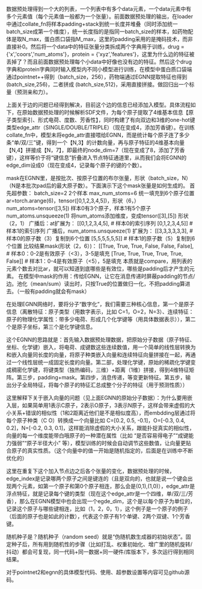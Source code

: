 数据预处理得到一个大的列表，一个列表中有多个data元素，一个data元素中有多个元素值（每个元素值一般都为一个张量）。前面数据预处理的输出，在loader中通过collate_fn将样本padding+stack到统一长度并堆叠（同时添加统一batch_size成第一个维度），统一长度指的是指同一batch_size的样本，如药物配体是取N_max，蛋白质口袋指M_max，这里的padding采用的是掩码技术，而非直接补0。然后将一个data中的特征张量分类拆成两个字典用于训练，drug = {'x','coors','num_atoms'}，protein = {'xyz','features'}，这里为什么边的特征被丢掉了？而且前面数据预处理每个小data中好像也没有边的特征。然后这个drug字典和protein字典同时输入模型内不同小模型进行训练，在模型中蛋白质口袋端通过pointnet++得到（batch_size，256），药物端通过EGNN提取特征也得到 (batch_size,256)，二者拼成 (batch_size,512)，采用直接拼接。做回归出一个标量（预测亲和力）。

上面关于边的问题已经得到解决，目前这个边的信息已经添加入模型。具体流程如下，在原始数据预处理的时候解析SDF文件，为每个原子提取了4维基本信息【原子类型索引、形式电荷、度数、芳香性】，同时构建了有向双边和3维的one-hot键类型edge_attr（SINGLE/DOUBLE/TRIPLE）（现在变成4，添加芳香键）。在训练collate_fn中，模型未将egde_attr直接喂给EGNN，而是统计每个原子连了多少条“单/双/三”键，得到一个【N,3】的计数向量，再与原子特征的4维基本向量【N,4】拼接成【N，7】，即最终的node_dim=7（现在变成了8，添加了芳香键），这样等价于将“键信息”折叠进入节点特征通道里，从而我们会将EGNN的edge_dim设成0（现在变成4，记录每个原子的键的个数）。

mask在EGNN里，是按批次、按原子位置的布尔张量，形状（batch_size，N）（N是本批次pad后的最大原子数）。下面演示下这个mask张量是如何生成的。
首先超参数：
batch_size=2 2个样本
max_num_stoms=6 统一填充到6个原子位置
ar=torch.arange(6)，tensor([0,1,2,3,4,5])，形状（6，）
num_atoms=tensor([3,5]) 样本0有3个原子，样本1有5个原子
num_atoms.unsqueeze(1) 将num_atoms添加维度，变成tensor([3],[5]) 形状（2，1）
广播后：at扩展为：
[[0,1,2,3,4,5],  # 样本0的索引序列
 [0,1,2,3,4,5]]  # 样本1的索引序列
广播后，num_atoms.unsqueeze(1) 扩展为：
[[3,3,3,3,3,3],  # 样本0的原子数（3）复制到6个位置
 [5,5,5,5,5,5]]  # 样本1的原子数（5）复制到6个位置
比较结果mask(形状（2，6）)：
[[True, True, True, False, False, False],  # 样本0：0-2是有效原子（<3），3-5是填充
 [True, True, True, True, True, False]]   # 样本1：0-4是有效原子（<5），5是填充
本质就是compare，用列表的元素个数去对比ar，就可以知道到底哪些是有效位，哪些是padding后才产生的元素。
在模型中mask的作用：传给EGNN，让它在消息传递时屏蔽padding的节点/边。池化（mean/sum）读出时，只按True的位置做归一化，不把padding算进去。（一般有padding就会有mask）

在处理EGNN网络时，要将分子“数字化”，我们需要三种核心信息，第一个是原子信息（离散特征：原子类型（用数字表示，比如 C=1，O=2，N=3）、连续特征：原子的物理化学属性：带多少电荷、形成几个化学键等（用具体数据表示）），第二个是原子坐标，第三个是化学键信息。

这个EGNN的思路就是：首先输入数据预处理数据，把原始分子数据（原子特征、坐标、化学键）嵌入，将电荷、成键数这些连续数值，用一个简单的线性层转换为和嵌入向量同长度的向量，将原子种类嵌入向量和连续特征向量拼接在一起，再通过一个线性层统一成固定长度的向量。第二部，处理化学键，原始的稀疏化学键变成稠密化学键，将键类型（独热编码，三维）+距离（1维）拼接，得到4维特征矩阵。第三步，padding+mask。第四步，消息传递，等变更新特征。第五步，输出分子全局特征，将每个原子的特征汇总成整个分子的特征（用于预测性质））

这里解释下关于嵌入向量的问题（见上面EGNN的原始分子数据）：为什么要用嵌入层，如果简单用1表示C原子，2表示O原子，3表示N原子，这样会带来虚假的大小关系+错误的相似性（1和2距离近他们是不是相似度高），而embdding层通过将每个原子种类（C O）转换成一个向量比如 C=[0.2, 0.5, -0.1]，O=[-0.3, 0.4, 0.2]，N=[-0.2, 0.3, 0.1]，这样能消除虚假的大小关系，跟能扑捉真实的相似性，向量的每一个维度能带白哦原子的一种潜在属性（比如 “是否容易得电子”“成键能力强弱”“原子半径大小” 等），模型训练的时候会自动调节这些数值，让向量更贴合原子的真实性质。（这个向量中的值一开始是随机指定的，后面是在训练中不断优化的）

这里在重复下这个加入节点边之后各个张量的变化，数据预处理的时候，edge_index是记录哪两个原子之间是键连的（且是双向的，也就是说一个键会出现两个元素，如第一个原子和第0个原子相连，那么会是(0,1),(1,0)），edge_attr是浮点特征，就是记录每个键的类型（现在这个edge_attr是一个四维，单/双/三/芳香），那么在EGNN模型中也会出现一个egde_dim，这个是以每个原子为单位的，记录这个原子与哪些键相连，比如（1，2，0，1），这个例子是一个原子的例子（后面的原子也是如此的计数），代表这个原子有1个单键、2两个双键、1个芳香键。

随机种子是？随机种子（random seed）就是“伪随机数生成器的初始状态”。固定种子后，所有用到随机性的步骤（比如打乱、权重初始化、增广里的随机旋转/抖动）都会可复现，同一代码+同一数据+同一硬件/库版本下，多次运行得到相同结果。

对于pointnet2和egnn的具体模型代码、使用、超参数设置等内容可见github源码。



